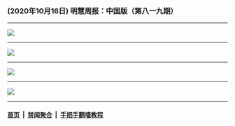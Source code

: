 ### (2020年10月16日) 明慧周报：中国版（第八一九期） 

---

<img src="http://qikan.minghui.org/mhqkpage/qikanimage/2020/10/15/mhzb_819_pdf-online1.png"/><hr/>
<img src="http://qikan.minghui.org/mhqkpage/qikanimage/2020/10/15/mhzb_819_pdf-online2.png"/><hr/>
<img src="http://qikan.minghui.org/mhqkpage/qikanimage/2020/10/15/mhzb_819_pdf-online3.png"/><hr/>
<img src="http://qikan.minghui.org/mhqkpage/qikanimage/2020/10/15/mhzb_819_pdf-online4.png"/><hr/>


#### [首页](../../../..) &nbsp;|&nbsp; [禁闻聚合](https://github.com/gfw-breaker/banned-news) &nbsp;|&nbsp; [手把手翻墙教程](https://github.com/gfw-breaker/guides) 
